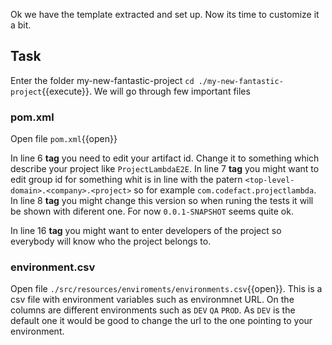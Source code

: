 Ok we have the template extracted and set up. Now its time to customize it a bit.

## Task

Enter the folder my-new-fantastic-project `cd ./my-new-fantastic-project`{{execute}}.
We will go through few important files

### pom.xml
Open file `pom.xml`{{open}}

In line 6 **<artifactId> tag** you need to edit your artifact id. Change it to something which describe your project like `ProjectLambdaE2E`.
In line 7 **<groupId> tag** you might want to edit group id for something whit is in line with the patern `<top-level-domain>.<company>.<project>` so for example `com.codefact.projectlambda`.
In line 8 **<version> tag** you might change this version so when runing the tests it will be shown with diferent one. For now `0.0.1-SNAPSHOT` seems quite ok.

In line 16 **<developers> tag** you might want to enter developers of the project so everybody will know who the project belongs to.

### environment.csv
Open file `./src/resources/enviroments/environments.csv`{{open}}.
This is a csv file with environment variables such as environmnet URL. On the columns are different environments such as `DEV` `QA` `PROD`. As `DEV` is the default one it would be good to change the url to the one pointing to your environment.

